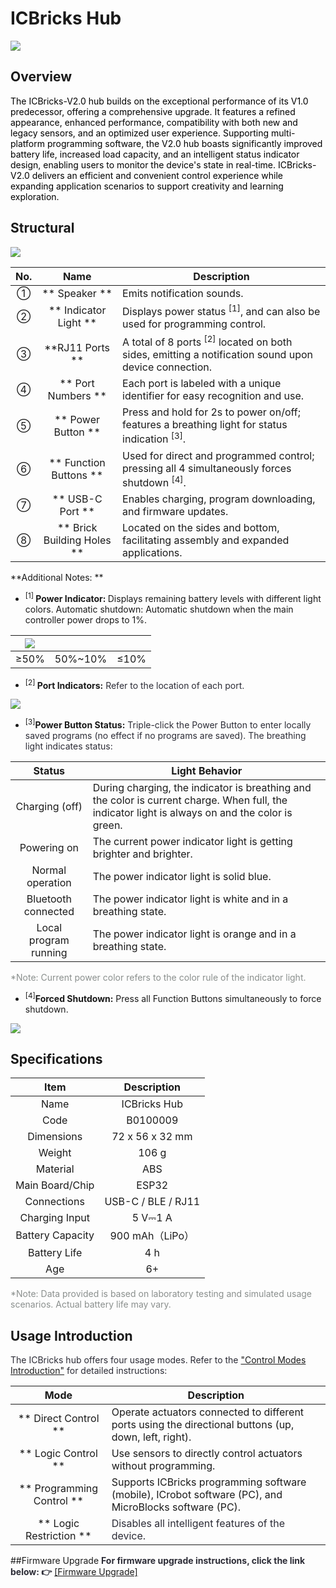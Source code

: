 # ICBricks Hub
![](https://cdn.nlark.com/yuque/0/2024/png/51023611/1732859007147-2b86d2a8-3ee3-4031-808d-c30a34149bdd.png)

## Overview  
<font style="color:rgb(0, 0, 0);">The ICBricks-V2.0 hub builds on the exceptional performance of its V1.0 predecessor, offering a comprehensive upgrade. It features a refined appearance, enhanced performance, compatibility with both new and legacy sensors, and an optimized user experience. Supporting multi-platform programming software, the V2.0 hub boasts significantly improved battery life, increased load capacity, and an intelligent status indicator design, enabling users to monitor the device's state in real-time. ICBricks-V2.0 delivers an efficient and convenient control experience while expanding application scenarios to support creativity and learning exploration.  </font>

## Structural  
![](https://cdn.nlark.com/yuque/0/2024/png/51023611/1732779358918-8faff191-4db4-477b-8ff7-3e4f83990638.png)

|  No.   | Name |  Description   |
| :---: | :---: | --- |
| ① | ** Speaker  ** | Emits notification sounds.   |
| ② | ** Indicator Light  ** | Displays power status <sup>[1]</sup>, and can also be used for programming control. |
| ③ | **RJ11 Ports  ** | A total of 8 ports <sup> [2]</sup> located on both sides, emitting a notification sound upon device connection.   |
| ④ | ** Port Numbers  ** | Each port is labeled with a unique identifier for easy recognition and use.     |
| ⑤ | ** Power Button  ** | Press and hold for 2s to power on/off; features a breathing light for status indication <sup>[3]</sup>. |
| ⑥ | ** Function Buttons  ** | Used for direct and programmed control; pressing all 4 simultaneously forces shutdown  <sup> [4]</sup>. |
| ⑦ | ** USB-C Port  ** | Enables charging, program downloading, and firmware updates.   |
| ⑧ | ** Brick Building Holes  ** | Located on the sides and bottom, facilitating assembly and expanded applications.   |


**Additional Notes:  **

+ <sup>[1] </sup>**Power Indicator:**<sup> </sup>Displays remaining battery levels with different light colors. Automatic shutdown: Automatic shutdown when the main controller power drops to 1%.

| ![](https://cdn.nlark.com/yuque/0/2024/png/51023611/1732782193805-beb14985-331c-4164-a1f8-272da2a1bfd7.png) | | |
| :---: | --- | --- |
| ≥50% | 50%~10% | ≤10% |


+ <sup>[2] </sup><font style="color:rgb(44, 44, 54);"></font>**Port Indicators:**<font style="color:rgb(44, 44, 54);"> Refer to the location of each port.  </font>

![](https://cdn.nlark.com/yuque/0/2024/png/42941758/1733486203892-f96808c4-2b00-4f8f-bf17-7edd03f2cc06.png)

+ <sup>[3]</sup>**Power Button Status:**<font style="color:rgb(44, 44, 54);"> Triple-click the Power Button to enter locally saved programs (no effect if no programs are saved). The breathing light indicates status: </font>

|  Status   |  Light Behavior   |
| :---: | --- |
|  Charging (off)   | During charging, the indicator is breathing and the color is current charge. When full, the indicator light is always on and the color is green. |
| Powering on   | The current power indicator light is getting brighter and brighter. |
|  Normal operation   |  The power indicator light is solid blue.   |
|  Bluetooth connected   |  The power indicator light is white and in a breathing state.   |
| Local program running   |  The power indicator light is orange and in a breathing state.   |


<font style="color:#8A8F8D;">*Note: Current power color refers to the color rule of the indicator light.</font>

+ <sup>[4]</sup>**Forced Shutdown:** Press all Function Buttons simultaneously to force shutdown.  

![](https://cdn.nlark.com/yuque/0/2024/gif/51021329/1732966265747-5e698b56-3cce-45ce-bf61-41d4cbecdfb4.gif)

## Specifications  
| Item |  Description   |
| :---: | :---: |
| Name | ICBricks Hub |
| Code |  B0100009   |
|  Dimensions   |  72 x 56 x 32 mm   |
|  Weight   | 106 g |
|  Material   | ABS |
|  Main Board/Chip   | ESP32 |
|  Connections   |  USB-C / BLE / RJ11 |
|  Charging Input   | 5 V⎓1 A |
|  Battery Capacity   | 900 mAh（LiPo） |
|  Battery Life   | 4 h |
|  Age   | 6+ |


<font style="color:#8A8F8D;">*Note: Data provided is based on laboratory testing and simulated usage scenarios. Actual battery life may vary.  </font>

## Usage Introduction
<font style="color:rgb(44, 44, 54);">The ICBricks hub offers four usage modes. Refer to the </font>["Control Modes Introduction"](https://www.yuque.com/crystal-vzc6k/cfl3ix/fxzpcnkqxxhunuwg)<font style="color:rgb(44, 44, 54);"> for detailed instructions:  </font>

| Mode |  Description   |
| :---: | --- |
| ** Direct Control  ** | Operate actuators connected to different ports using the directional buttons (up, down, left, right).   |
| ** Logic Control  ** |  Use sensors to directly control actuators without programming.   |
| ** Programming Control  ** | Supports ICBricks programming software (mobile), ICrobot software (PC), and MicroBlocks software (PC).   |
| ** Logic Restriction  ** | <font style="color:rgb(44, 44, 54);">Disables all intelligent features of the device.  </font> |


##Firmware Upgrade
 **<font style="color:rgb(44, 44, 54);">  For firmware upgrade instructions, click the link below: 👉</font>**
 [[Firmware Upgrade] ](https://www.yuque.com/crystal-vzc6k/cfl3ix/zahe4931hy64b1be) 

